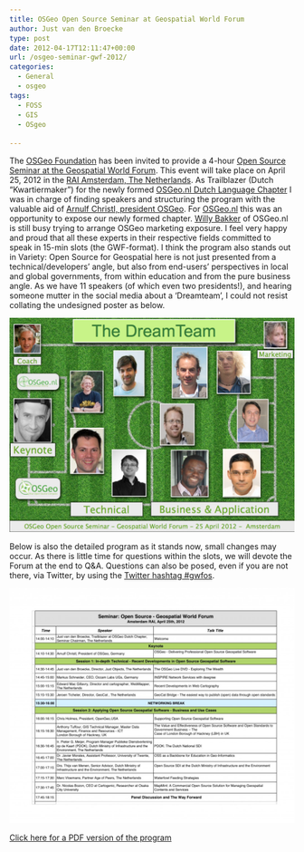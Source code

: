 ```yaml
---
title: OSGeo Open Source Seminar at Geospatial World Forum
author: Just van den Broecke
type: post
date: 2012-04-17T12:11:47+00:00
url: /osgeo-seminar-gwf-2012/
categories:
  - General
  - osgeo
tags:
  - FOSS
  - GIS
  - OSgeo

---
```

The [OSGeo Foundation][1] has been invited to provide a 4-hour [Open Source Seminar at the Geospatial World Forum][2]. This event will take place on April 25, 2012 in the [RAI Amsterdam, The Netherlands][3]. As Trailblazer (Dutch &#8220;Kwartiermaker&#8221;) for the newly formed [OSGeo.nl Dutch Language Chapter][4] I was in charge of finding speakers and structuring the program with the valuable aid of [Arnulf Christl, president OSGeo][5]. For [OSGeo.nl][6] this was an opportunity to expose our newly formed chapter. [Willy Bakker][7] of OSGeo.nl is still busy trying to arrange OSGeo marketing exposure. I feel very happy and proud that all these experts in their respective fields committed to speak in 15-min slots (the GWF-format). I think the program also stands out in Variety: Open Source for Geospatial here is not just presented from a technical/developers&#8217; angle, but also from end-users&#8217; perspectives in local and global governments, from within education and from the pure business angle. As we have 11 speakers (of which even two presidents!), and hearing someone mutter in the social media about a &#8216;Dreamteam&#8217;, I could not resist collating the undesigned poster as below.

![ ](/uploads/2014/06/OSGeo_OpenSource_GWF12_DreamTeam1.jpg)

Below is also the detailed program as it stands now, small changes may occur. As there is little time for questions within the slots, we will devote the Forum at the end to Q&A. Questions can also be posed, even if you are not there, via Twitter, by using the [Twitter hashtag #gwfos][9].

![ ](/uploads/2014/06/Open-Source-GWF2012-final1-1024x842.jpg)

[Click here for a PDF version of the program][8]

 [1]: http://osgeo.org
 [2]: http://www.geospatialworldforum.org/2012/open.htm "Open Source Seminar at GWF Page"
 [3]: http://maps.google.com/maps/place?q=RAI+Amsterdam,+The+Netherlands&cid=11569527158754808632
 [4]: http://osgeo.nl "OSGeo.nl The Dutch OSGeo Chapter"
 [5]: http://arnulf.us/Arnulf_Christl
 [6]: http://osgeo.nl
 [7]: http://www.linkedin.com/in/willybakker
 [8]: http://wiki.osgeo.org/images/b/bf/GeospatialWorldForum_2012_OpenSource_Seminar_Program.pdf
 [9]: https://twitter.com/#!/search/realtime/%23gwfos "twitter tag for questions at GWF OS seminar"
 [10]: uploads/2014/06/Open-Source-GWF2012-final1-1024x842.jpg
